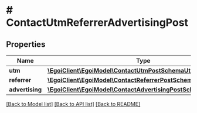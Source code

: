 # # ContactUtmReferrerAdvertisingPost

## Properties

Name | Type | Description | Notes
------------ | ------------- | ------------- | -------------
**utm** | [**\EgoiClient\EgoiModel\ContactUtmPostSchemaUtm**](ContactUtmPostSchemaUtm.md) |  | [optional]
**referrer** | [**\EgoiClient\EgoiModel\ContactReferrerPostSchemaReferrer**](ContactReferrerPostSchemaReferrer.md) |  | [optional]
**advertising** | [**\EgoiClient\EgoiModel\ContactAdvertisingPostSchemaAdvertising**](ContactAdvertisingPostSchemaAdvertising.md) |  | [optional]

[[Back to Model list]](../../README.md#models) [[Back to API list]](../../README.md#endpoints) [[Back to README]](../../README.md)
